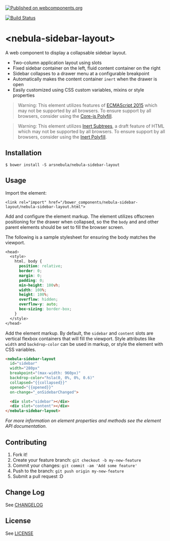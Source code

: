 [![Published on webcomponents.org](https://img.shields.io/badge/webcomponents.org-published-blue.svg)](https://www.webcomponents.org/element/arsnebula/nebula-sidebar-layout)

[![Build Status](https://saucelabs.com/browser-matrix/arsnebula.svg)](https://saucelabs.com/beta/builds/47e7f0769191423eafd4f9182aa465d7)

# \<nebula-sidebar-layout\>

A web component to display a collapsable sidebar layout.

* Two-column application layout using slots
* Fixed sidebar container on the left, fluid content container on the right
* Sidebar collapses to a drawer menu at a configurable breakpoint
* Automatically makes the content container `inert` when the drawer is open
* Easily customized using CSS custom variables, mixins or style properties

> Warning: This element utilizes features of [ECMAScript 2015](http://www.ecma-international.org/ecma-262/6.0/) which may not be supported by all browsers. To ensure support by all browsers, consider using the [Core-js Polyfill](https://github.com/zloirock/core-js).

> Warning: This element utilizes [Inert Subtrees](https://html.spec.whatwg.org/multipage/interaction.html#inert-subtrees), a draft feature of HTML which may not be supported by all browsers. To ensure support by all browsers, consider using the [Inert Polyfill](https://github.com/GoogleChrome/inert-polyfill).

## Installation

```
$ bower install -S arsnebula/nebula-sidebar-layout
```

## Usage

Import the element:

```
<link rel="import" href="/bower_components/nebula-sidebar-layout/nebula-sidebar-layout.html"> 
```

Add and configure the element markup. The element utilizes offscreen positioning for the drawer when collapsed, so the the `body` and and other parent elements should be set to fill the browser screen.

The following is a sample stylesheet for ensuring the body matches the viewport.

```css
<head>
  <style>
    html, body {
      position: relative;
      border: 0;
      margin: 0;
      padding: 0;
      min-height: 100vh;
      width: 100%;
      height: 100%;
      overflow: hidden;
      overflow-y: auto;
      box-sizing: border-box;
    }
  </style>
</head>
```

Add the element markup. By default, the `sidebar` and `content` slots are vertical flexbox containers that will fill the viewport. Style attributes like `width` and `backdrop-color` can be used in markup, or style the element with CSS variables.

```html
<nebula-sidebar-layout
  id="sidebar"
  width="280px"
  breakpoint="(max-width: 960px)"
  backdrop-color="hsla(0, 0%, 0%, 0.6)"
  collapsed="{{collapsed}}"
  opened="{{opened}}"
  on-change="_onSidebarChanged">

  <div slot="sidebar"></div>
  <div slot="content"></div>
</nebula-sidebar-layout>
```

*For more information on element properties and methods see the element API documentation.*

## Contributing

1. Fork it!
2. Create your feature branch: `git checkout -b my-new-feature`
3. Commit your changes: `git commit -am 'Add some feature'`
4. Push to the branch: `git push origin my-new-feature`
5. Submit a pull request :D

## Change Log

See [CHANGELOG](/CHANGELOG.md)

## License

See [LICENSE](/LICENSE.md)